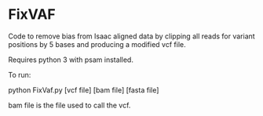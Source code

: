 # FixVAF
Code to remove bias from Isaac aligned data by clipping all reads for variant positions by 5 bases and producing a modified vcf file. 

Requires python 3 with psam installed. 

To run:

python FixVaf.py [vcf file] [bam file] [fasta file]

bam file is the file used to call the vcf. 
